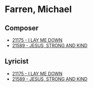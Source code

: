 # Farren, Michael

## Composer

- [21175 - I LAY ME DOWN](/hymns/21175.md)
- [21589 - JESUS, STRONG AND KIND](/hymns/21589.md)

## Lyricist

- [21175 - I LAY ME DOWN](/hymns/21175.md)
- [21589 - JESUS, STRONG AND KIND](/hymns/21589.md)

